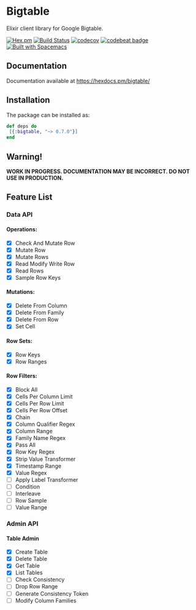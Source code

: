 # Bigtable

Elixir client library for Google Bigtable.

[![Hex.pm](https://img.shields.io/hexpm/v/bigtable.svg)](https://hex.pm/packages/bigtable)
[![Build Status](https://travis-ci.org/bzzt/bigtable.svg?branch=master)](https://travis-ci.org/bzzt/bigtable)
[![codecov](https://codecov.io/gh/bzzt/bigtable/branch/master/graph/badge.svg)](https://codecov.io/gh/bzzt/bigtable)
[![codebeat badge](https://codebeat.co/badges/6203650d-db88-4c48-9173-948cc3404145)](https://codebeat.co/projects/github-com-bzzt-bigtable-master)
[![Built with Spacemacs](https://cdn.rawgit.com/syl20bnr/spacemacs/442d025779da2f62fc86c2082703697714db6514/assets/spacemacs-badge.svg)](http://spacemacs.org)

## Documentation

Documentation available at https://hexdocs.pm/bigtable/

## Installation

The package can be installed as:

```elixir
def deps do
 [{:bigtable, "~> 0.7.0"}]
end
```

## Warning!

**WORK IN PROGRESS. DOCUMENTATION MAY BE INCORRECT. DO NOT USE IN PRODUCTION.**

## Feature List


### Data API

#### Operations:

- [x] Check And Mutate Row
- [x] Mutate Row
- [x] Mutate Rows
- [x] Read Modify Write Row
- [x] Read Rows
- [x] Sample Row Keys

#### Mutations:

- [x] Delete From Column
- [x] Delete From Family
- [x] Delete From Row
- [x] Set Cell

#### Row Sets:

- [x] Row Keys
- [x] Row Ranges

#### Row Filters:

- [x] Block All
- [x] Cells Per Column Limit
- [x] Cells Per Row Limit
- [x] Cells Per Row Offset
- [x] Chain
- [x] Column Qualifier Regex
- [x] Column Range
- [x] Family Name Regex
- [x] Pass All
- [x] Row Key Regex
- [x] Strip Value Transformer
- [x] Timestamp Range
- [x] Value Regex
- [ ] Apply Label Transformer
- [ ] Condition
- [ ] Interleave
- [ ] Row Sample
- [ ] Value Range

### Admin API

#### Table Admin
- [x] Create Table
- [x] Delete Table
- [x] Get Table
- [x] List Tables
- [ ] Check Consistency
- [ ] Drop Row Range
- [ ] Generate Consistency Token
- [ ] Modify Column Families
